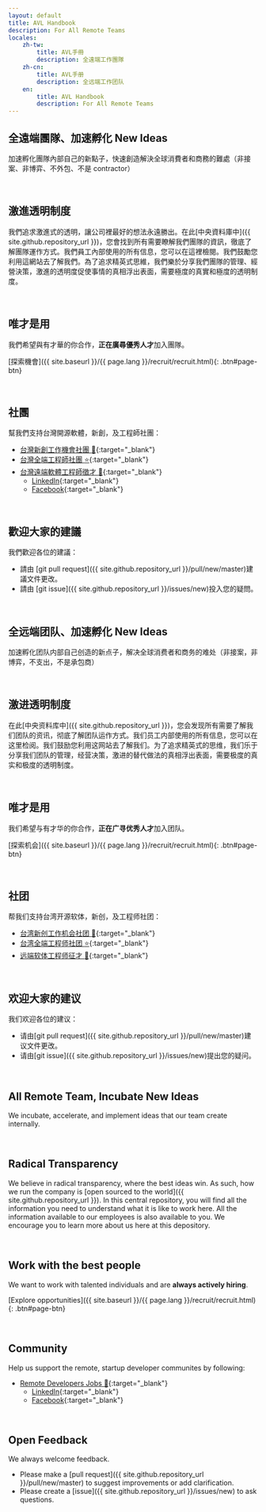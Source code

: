 ```yaml
---
layout: default
title: AVL Handbook
description: For All Remote Teams
locales:
    zh-tw:
        title: AVL手冊
        description: 全遠端工作團隊
    zh-cn:
        title: AVL手册
        description: 全远端工作团队
    en:
        title: AVL Handbook
        description: For All Remote Teams
---
```


<!---
[繁體](#zh-tw) \| [简体](#zh-cn) \| [English](#en)
-->

<a name="zh-tw"></a>

## 全遠端團隊、加速孵化 New Ideas

加速孵化團隊內部自己的新點子，快速創造解決全球消費者和商務的難處（非接案、非博弈、不外包、不是 contractor）

<br>

## 激進透明制度

我們追求激進式的透明，讓公司裡最好的想法永遠勝出。在此[中央資料庫中]({{ site.github.repository_url }})，您會找到所有需要瞭解我們團隊的資訊，徹底了解團隊運作方式。我們員工內部使用的所有信息，您可以在這裡檢閱。我們鼓勵您利用這網站去了解我們。為了追求精英式思維，我們樂於分享我們團隊的管理、經營決策，激進的透明度促使事情的真相浮出表面，需要極度的真實和極度的透明制度。

<br>

## 唯才是用

我們希望與有才華的你合作，**正在廣尋優秀人才**加入團隊。

[探索機會]({{ site.baseurl }}/{{ page.lang }}/recruit/recruit.html){: .btn#page-btn}

<br>

## 社團

幫我們支持台灣開源軟體，新創，及工程師社團：

-   [台灣新創工作機會社團 :rocket:](https://021tw.github.io/021tw.github.io/){:target="\_blank"}
-   [台灣全端工程師社團 :star:](https://stacktw.github.io/stacktw.github.io/){:target="\_blank"}
-   [台灣遠端軟體工程師徵才 :palm_tree:](https://www.linkedin.com/groups/10525064/){:target="\_blank"}
    -   [LinkedIn](https://www.linkedin.com/groups/10525064/){:target="\_blank"}
    -   [Facebook](https://www.facebook.com/groups/489046765360247/){:target="\_blank"}

<br>

## 歡迎大家的建議

我們歡迎各位的建議：

-   請由 [git pull request]({{ site.github.repository_url }}/pull/new/master)建議文件更改。
-   請由 [git issue]({{ site.github.repository_url }}/issues/new)投入您的疑問。

<br>

<a name="zh-cn"></a>

## 全远端团队、加速孵化 New Ideas

加速孵化团队内部自己创造的新点子，解决全球消费者和商务的难处（非接案，非博弈，不支出，不是承包商）

<br>

## 激进透明制度

在此[中央资料库中]({{ site.github.repository_url }})，您会发现所有需要了解我们团队的资讯，彻底了解团队运作方式。我们员工内部使用的所有信息，您可以在这里检阅。我们鼓励您利用这网站去了解我们。为了追求精英式的思维，我们乐于分享我们团队的管理，经营决策，激进的替代做法的真相浮出表面，需要极度的真实和极度的透明制度。

<br>

## 唯才是用

我们希望与有才华的你合作，**正在广寻优秀人才**加入团队。

[探索机会]({{ site.baseurl }}/{{ page.lang }}/recruit/recruit.html){: .btn#page-btn}

<br>

## 社团

帮我们支持台湾开源软体，新创，及工程师社团：

-   [台湾新创工作机会社团 :rocket:](https://021tw.github.io/021tw.github.io/){:target="\_blank"}
-   [台湾全端工程师社团 :star:](https://stacktw.github.io/stacktw.github.io/){:target="\_blank"}
-   [远端软体工程师征才 :palm_tree:](https://www.linkedin.com/groups/10532717/){:target="\_blank"}

<br>

## 欢迎大家的建议

我们欢迎各位的建议：

-   请由[git pull request]({{ site.github.repository_url }}/pull/new/master)建议文件更改。
-   请由[git issue]({{ site.github.repository_url }}/issues/new)提出您的疑问。

<br>

<a name="en"></a>

## All Remote Team, Incubate New Ideas

We incubate, accelerate, and implement ideas that our team create internally.

<br>

## Radical Transparency

We believe in radical transparency, where the best ideas win. As such, how we run the company is [open sourced to the world]({{ site.github.repository_url }}). In this central repository, you will find all the information you need to understand what it is like to work here. All the information available to our employees is also available to you. We encourage you to learn more about us here at this depository.

<br>

## Work with the best people

We want to work with talented individuals and are **always actively hiring**.

[Explore opportunities]({{ site.baseurl }}/{{ page.lang }}/recruit/recruit.html){: .btn#page-btn}

<br>

## Community

Help us support the remote, startup developer communites by following:

-   [Remote Developers Jobs :palm_tree:](https://www.linkedin.com/groups/10525064/){:target="\_blank"}
    -   [LinkedIn](https://www.linkedin.com/groups/10525064/){:target="\_blank"}
    -   [Facebook](https://www.facebook.com/groups/489046765360247/){:target="\_blank"}

<br>

## Open Feedback

We always welcome feedback.

-   Please make a [pull request]({{ site.github.repository_url }}/pull/new/master) to suggest improvements or add clarification.
-   Please create a [issue]({{ site.github.repository_url }}/issues/new) to ask questions.

<br>
